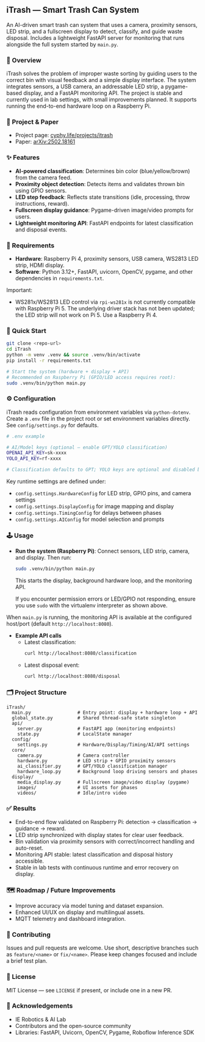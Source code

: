 ## iTrash — Smart Trash Can System

An AI-driven smart trash can system that uses a camera, proximity sensors, LED strip, and a fullscreen display to detect, classify, and guide waste disposal. Includes a lightweight FastAPI server for monitoring that runs alongside the full system started by `main.py`.

### 🧭 Overview
iTrash solves the problem of improper waste sorting by guiding users to the correct bin with visual feedback and a simple display interface. The system integrates sensors, a USB camera, an addressable LED strip, a pygame-based display, and a FastAPI monitoring API. The project is stable and currently used in lab settings, with small improvements planned. It supports running the end-to-end hardware loop on a Raspberry Pi.

### 🔗 Project & Paper
- Project page: [cyphy.life/projects/itrash](https://cyphy.life/projects/itrash/)
- Paper: [arXiv:2502.18161](https://arxiv.org/abs/2502.18161)

### ✨ Features
- **AI-powered classification**: Determines bin color (blue/yellow/brown) from the camera feed.
- **Proximity object detection**: Detects items and validates thrown bin using GPIO sensors.
- **LED step feedback**: Reflects state transitions (idle, processing, throw instructions, reward).
- **Fullscreen display guidance**: Pygame-driven image/video prompts for users.
- **Lightweight monitoring API**: FastAPI endpoints for latest classification and disposal events.

### 🧰 Requirements
- **Hardware**: Raspberry Pi 4, proximity sensors, USB camera, WS2813 LED strip, HDMI display.
- **Software**: Python 3.12+, FastAPI, uvicorn, OpenCV, pygame, and other dependencies in `requirements.txt`.

Important:
- WS281x/WS2813 LED control via `rpi-ws281x` is not currently compatible with Raspberry Pi 5. The underlying driver stack has not been updated; the LED strip will not work on Pi 5. Use a Raspberry Pi 4.

### 🚀 Quick Start
```bash
git clone <repo-url>
cd iTrash
python -m venv .venv && source .venv/bin/activate
pip install -r requirements.txt

# Start the system (hardware + display + API)
# Recommended on Raspberry Pi (GPIO/LED access requires root):
sudo .venv/bin/python main.py
```

### ⚙️ Configuration
iTrash reads configuration from environment variables via `python-dotenv`. Create a `.env` file in the project root or set environment variables directly. See `config/settings.py` for defaults.

```bash
# .env example

# AI/Model keys (optional — enable GPT/YOLO classification)
OPENAI_API_KEY=sk-xxxx
YOLO_API_KEY=rf-xxxx

# Classification defaults to GPT; YOLO keys are optional and disabled by default.
```

Key runtime settings are defined under:
- `config.settings.HardwareConfig` for LED strip, GPIO pins, and camera settings
- `config.settings.DisplayConfig` for image mapping and display
- `config.settings.TimingConfig` for delays between phases
- `config.settings.AIConfig` for model selection and prompts

### 🕹️ Usage
- **Run the system (Raspberry Pi)**: Connect sensors, LED strip, camera, and display. Then run:
  ```bash
  sudo .venv/bin/python main.py
  ```
  This starts the display, background hardware loop, and the monitoring API.

  If you encounter permission errors or LED/GPIO not responding, ensure you use `sudo` with the virtualenv interpreter as shown above.

When `main.py` is running, the monitoring API is available at the configured host/port (default `http://localhost:8080`).

- **Example API calls**
  - Latest classification:
    ```bash
    curl http://localhost:8080/classification
    ```
  - Latest disposal event:
    ```bash
    curl http://localhost:8080/disposal
    ```



### 🗂️ Project Structure
```text
iTrash/
  main.py                 # Entry point: display + hardware loop + API
  global_state.py         # Shared thread-safe state singleton
  api/
    server.py             # FastAPI app (monitoring endpoints)
    state.py              # LocalState manager
  config/
    settings.py           # Hardware/Display/Timing/AI/API settings
  core/
    camera.py             # Camera controller
    hardware.py           # LED strip + GPIO proximity sensors
    ai_classifier.py      # GPT/YOLO classification manager
    hardware_loop.py      # Background loop driving sensors and phases
  display/
    media_display.py      # Fullscreen image/video display (pygame)
    images/               # UI assets for phases
    videos/               # Idle/intro video
```

### ✅ Results
- End-to-end flow validated on Raspberry Pi: detection → classification → guidance → reward.
- LED strip synchronized with display states for clear user feedback.
- Bin validation via proximity sensors with correct/incorrect handling and auto-reset.
- Monitoring API stable: latest classification and disposal history accessible.
- Stable in lab tests with continuous runtime and error recovery on display.

### 🗺️ Roadmap / Future Improvements
- Improve accuracy via model tuning and dataset expansion.
- Enhanced UI/UX on display and multilingual assets.
- MQTT telemetry and dashboard integration.

### 🤝 Contributing
Issues and pull requests are welcome. Use short, descriptive branches such as `feature/<name>` or `fix/<name>`. Please keep changes focused and include a brief test plan.

### 🪪 License
MIT License — see `LICENSE` if present, or include one in a new PR.

### 🙏 Acknowledgements
- IE Robotics & AI Lab
- Contributors and the open-source community
- Libraries: FastAPI, Uvicorn, OpenCV, Pygame, Roboflow Inference SDK


